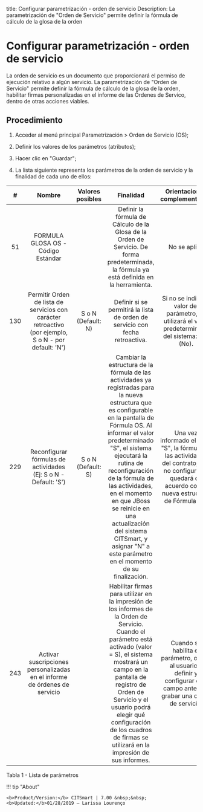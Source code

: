 title:  Configurar parametrización - orden de servicio 
Description: La parametrización de "Orden de Servicio" permite definir la fórmula de cálculo de la glosa de la orden
# Configurar parametrización - orden de servicio

La orden de servicio es un documento que proporcionará el permiso de ejecución relativo a algún servicio. La parametrización de "Orden de Servicio" permite definir la fórmula de cálculo de la glosa de la orden, habilitar firmas personalizadas en el informe de las Órdenes de Servico, dentro de otras acciones viables.

Procedimiento
-------------

1.  Acceder al menú principal Parametrización \> Orden de Servicio (OS);

2.  Definir los valores de los parámetros (atributos);

3.  Hacer clic en "Guardar";

4.  La lista siguiente representa los parámetros de la orden de servicio y la
    finalidad de cada uno de ellos:

| **#** |                                               **Nombre**                                              | **Valores posibles** |                                                                                                                                                                                                           **Finalidad**                                                                                                                                                                                                          |                                                             **Orientaciones complementarias**                                                             |
|:-----:|:-----------------------------------------------------------------------------------------------------:|:--------------------:|:--------------------------------------------------------------------------------------------------------------------------------------------------------------------------------------------------------------------------------------------------------------------------------------------------------------------------------------------------------------------------------------------------------------------------------:|:---------------------------------------------------------------------------------------------------------------------------------------------------------:|
|   51  |                                   FORMULA GLOSA OS - Código Estándar                                  |                      |                                                                                                                                            Definir la fórmula de Cálculo de la Glosa de la Orden de Servicio. De forma predeterminada, la fórmula ya está definida en la herramienta.                                                                                                                                            |                                                                        No se aplica                                                                       |
|  130  | Permitir Orden de lista de servicios con carácter retroactivo (por ejemplo, S o N - por default: 'N') |  S o N (Default: N)  |                                                                                                                                                                           Definir si se permitirá la lista de orden de servicio con fecha retroactiva.                                                                                                                                                                           |                            Si no se indica el valor del parámetro, se utilizará el valor predeterminado del sistema: "N" (No).                            |
|  229  |                    Reconfigurar fórmulas de actividades (Ej: S o N - Default: 'S')                    |  S o N (Default: S)  | Cambiar la estructura de la fórmula de las actividades ya registradas para la nueva estructura que es configurable en la pantalla de Fórmula OS. Al informar el valor predeterminado "S", el sistema ejecutará la rutina de reconfiguración de la fórmula de las actividades, en el momento en que JBoss se reinicie en una actualización del sistema CITSmart, y asignar "N" a este parámetro en el momento de su finalización. | Una vez informado el valor "S", la fórmula de las actividades del contrato, aún no configurada, quedará de acuerdo con la nueva estructura de Fórmula OS. |
|  243  |               Activar suscripciones personalizadas en el informe de órdenes de servicio               |                      |                                              Habilitar firmas para utilizar en la impresión de los informes de la Orden de Servicio. Cuando el parámetro está activado (valor = S), el sistema mostrará un campo en la pantalla de registro de Orden de Servicio y el usuario podrá elegir qué configuración de los cuadros de firmas se utilizará en la impresión de sus informes.                                              |                Cuando se habilita el parámetro, obliga al usuario a definir y configurar otro campo antes de grabar una orden de servicio.                |



Tabla 1 - Lista de parámetros

!!! tip "About"

    <b>Product/Version:</b> CITSmart | 7.00 &nbsp;&nbsp;
    <b>Updated:</b>01/28/2019 – Larissa Lourenço
